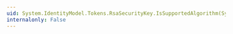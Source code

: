 ```yaml
---
uid: System.IdentityModel.Tokens.RsaSecurityKey.IsSupportedAlgorithm(System.String)
internalonly: False
---
```

